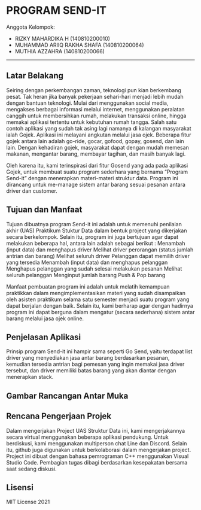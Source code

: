 # PROGRAM SEND-IT

Anggota Kelompok:
* RIZKY MAHARDIKA H          (140810200010)
* MUHAMMAD ARIIQ RAKHA SHAFA (140810200064)
* MUTHIA AZZAHRA             (140810200066)
---
## Latar Belakang
Seiring dengan perkembangan zaman, teknologi pun kian berkembang pesat. Tak heran jika banyak pekerjaan sehari-hari menjadi lebih mudah dengan bantuan teknologi. Mulai dari menggunakan social media, mengakses berbagai informasi melalui internet, menggunakan peralatan canggih untuk membersihkan rumah, melakukan transaksi online, hingga memakai aplikasi tertentu untuk kebutuhan rumah tangga. Salah satu contoh aplikasi yang sudah tak asing lagi namanya di kalangan masyarakat ialah Gojek. Aplikasi ini melayani angkutan melalui jasa ojek. Beberapa fitur gojek antara lain adalah go-ride, gocar, gofood, gopay, gosend, dan lain lain. Dengan kehadiran gojek, masyarakat dapat dengan mudah memesan makanan, mengantar barang, membayar tagihan, dan masih banyak lagi. 

Oleh karena itu, kami terinspirasi dari fitur Gosend yang ada pada aplikasi Gojek, untuk membuat suatu program sederhara yang bernama “Program Send-it” dengan menerapkan materi-materi struktur data. Program ini dirancang untuk me-manage sistem antar barang sesuai pesanan antara driver dan customer. 


## Tujuan dan Manfaat
Tujuan dibuatnya program Send-it ini adalah untuk memenuhi penilaian akhir (UAS) Praktikum Stuktur Data dalam bentuk project yang dikerjakan secara berkelompok. Selain itu, program ini juga bertujuan agar dapat melakukan beberapa hal, antara lain adalah sebagai berikut :
Menambah (input data) dan menghapus driver
Melihat driver perorangan (status jumlah antrian dan barang)
Melihat seluruh driver
Pelanggan dapat memilih driver yang tersedia
Menambah (input data) dan menghapus pelanggan
Menghapus pelanggan yang sudah selesai melakukan pesanan
Melihat seluruh pelanggan
Menginput jumlah barang
Push & Pop barang


Manfaat pembuatan program ini adalah untuk melatih kemampuan praktikkan dalam mengimplementasikan materi yang sudah disampaikan oleh asisten praktikum selama satu semester menjadi suatu program yang dapat berjalan dengan baik. Selain itu, kami berharap agar dengan hadirnya program ini dapat berguna dalam mengatur (secara sederhana) sistem antar barang melalui jasa ojek online. 


## Penjelasan Aplikasi
Prinsip program Send-it ini hampir sama seperti Go Send, yaitu terdapat list driver yang menyediakan jasa antar barang berdasarkan pesanan, kemudian tersedia antrian bagi pemesan yang ingin memakai jasa driver tersebut, dan driver memiliki batas barang yang akan diantar dengan menerapkan stack. 

## Gambar Rancangan Antar Muka
<!--
Buat rancangan antar muka selengkap mungkin sesuai fungsi aplikasinya. rancangan antar muka
diusahakan serapih dan seindah mungkin. tools yang digunakan dalam pembuatan rancangan gambar
dibebaskan sesuai kreatifitas kalian
!-->


## Rencana Pengerjaan Projek
Dalam mengerjakan Project UAS Struktur Data ini, kami mengerjakannya secara virtual menggunakan beberapa aplikasi pendukung. Untuk berdiskusi, kami menggunakan multiperson chat Line dan Discord. Selain itu, github juga digunakan untuk berkolaborasi dalam mengerjakan project. Project ini dibuat dengan bahasa pemrograman C++ menggunakan Visual Studio Code. Pembagian tugas dibagi berdasarkan kesepakatan bersama saat sedang diskusi.


## Lisensi

MIT License 2021
